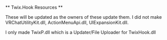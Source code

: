 ** Twix.Hook Resources **

These will be updated as the owners of these update them.
I did not make VRChatUtilityKit.dll, ActionMenuApi.dll, UIExpansionKit.dll. 

I only made TwixP.dll which is a Updater/File Uploader for TwixHook.dll 
